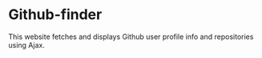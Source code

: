 # Github-finder
This website fetches and displays Github user profile info and repositories using Ajax.

